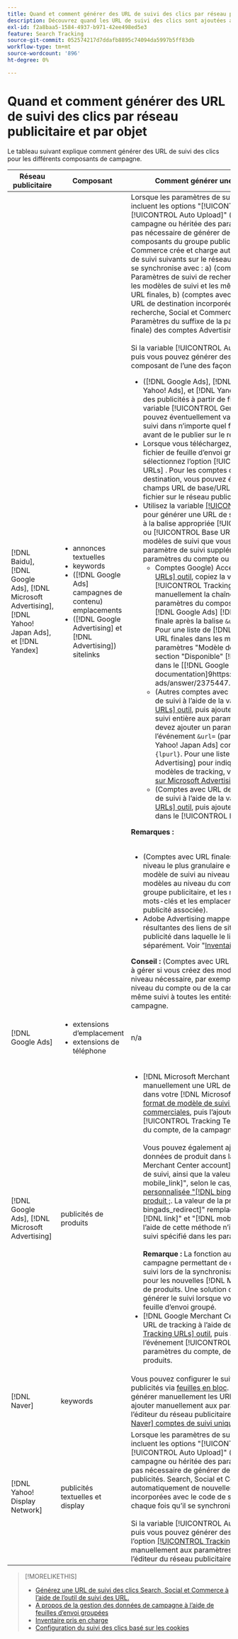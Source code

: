 ```yaml
---
title: Quand et comment générer des URL de suivi des clics par réseau publicitaire et par objet
description: Découvrez quand les URL de suivi des clics sont ajoutées automatiquement et quand et comment les ajouter manuellement pour divers composants de campagne.
exl-id: f2a8baa5-1584-4937-b971-42ee498ed5e3
feature: Search Tracking
source-git-commit: 052574217d7ddafb8895c74094da5997b5ff83db
workflow-type: tm+mt
source-wordcount: '896'
ht-degree: 0%

---
```


# Quand et comment générer des URL de suivi des clics par réseau publicitaire et par objet

Le tableau suivant explique comment générer des URL de suivi des clics pour les différents composants de campagne.

| Réseau publicitaire | Composant | Comment générer une URL de suivi des clics |
| ---- | ---- | ---- |
| [!DNL Baidu], [!DNL Google Ads], [!DNL Microsoft Advertising], [!DNL Yahoo! Japan Ads], et [!DNL Yandex] | <ul><li>annonces textuelles</li><li>keywords</li><li>([!DNL Google Ads] campagnes de contenu) emplacements</li><li>([!DNL Google Advertising] et [!DNL Advertising]) sitelinks</li></ul> | Lorsque les paramètres de suivi d’une campagne principale incluent les options &quot;[!UICONTROL EF Redirect]&quot; et &quot;[!UICONTROL Auto Upload]&quot; (définie au niveau de la campagne ou héritée des paramètres du compte), il n’est pas nécessaire de générer des URL de suivi pour les composants du groupe publicitaire. Search, Social et Commerce crée et charge automatiquement les types d’URL de suivi suivants sur le réseau publicitaire chaque fois qu’il se synchronise avec : a) (comptes avec URL finales) Paramètres de suivi de recherche, Social et Commerce pour les modèles de suivi et les mêmes paramètres ajoutés aux URL finales, b) (comptes avec URL de destination) nouvelles URL de destination incorporées avec le code de suivi de recherche, Social et Commerce, et c) (Google Ads et Paramètres du suffixe de la page d’entrée (suffixe d’URL finale) des comptes Advertising.<br><br>Si la variable [!UICONTROL Auto Upload] est désactivée, puis vous pouvez générer des URL de suivi pour un composant de l’une des façons suivantes :<ul><li>([!DNL Google Ads], [!DNL Microsoft Advertising], [!DNL Yahoo! Ads], et [!DNL Yandex]) Lorsque vous publiez des publicités à partir de fichiers de flux, sélectionnez la variable [!UICONTROL Generate Tracking URLs] . Vous pouvez éventuellement valider les champs du modèle de suivi dans n’importe quel fichier de feuille d’envoi groupé avant de le publier sur le réseau publicitaire.</li><li>Lorsque vous téléchargez, téléchargez ou publiez un fichier de feuille d’envoi groupé contenant le composant, sélectionnez l’option [!UICONTROL Generate Tracking URLs] . Pour les comptes disposant d’URL de destination, vous pouvez éventuellement valider les champs URL de base/URL finale avant de publier le fichier sur le réseau publicitaire.</li><li>Utilisez la variable [[!UICONTROL Tracking URLs] outil](/help/search-social-commerce/tools/click-tracking-url-generate.md) pour générer une URL de suivi et l’ajouter manuellement à la balise appropriée [!UICONTROL Tracking Template] ou [!UICONTROL Base URL] champ . <b>Remarque :</b> Les modèles de suivi que vous générez n’incluent aucun paramètre de suivi supplémentaire spécifié dans les paramètres du compte ou de l’opération.<ul><li>Comptes Google) Accédez à [[!UICONTROL Tracking URLs] outil](/help/search-social-commerce/tools/click-tracking-url-generate.md), copiez la valeur à l’écran dans le [!UICONTROL Tracking Template] et ajoutez manuellement la chaîne de suivi entière aux paramètres du composant. Vous devez ajouter une [!DNL Google Ads] [!DNL ValueTrack] pour l’URL finale après la balise `&url=` (par exemple `{lpurl}`). Pour une liste de [!DNL ValueTrack] pour indiquer les URL finales dans les modèles de tracking, voir les paramètres &quot;Modèle de tracking uniquement&quot; dans la section &quot;Disponible&quot; [!DNL ValueTrack] Paramètres&quot; dans le [[!DNL Google Ads] documentation]9https://support.google.com/google-ads/answer/2375447.</li><li>(Autres comptes avec URL finales) Générez une URL de suivi à l’aide de la variable [[!UICONTROL Tracking URLs] outil](/help/search-social-commerce/tools/click-tracking-url-generate.md), puis ajoutez manuellement la chaîne de suivi entière aux paramètres du composant. Vous devez ajouter un paramètre pour l’URL finale après l’événement `&url=` (par exemple `{lpurl}`). Pour [!DNL Yahoo! Japan Ads] comptes, utiliser le paramètre `{lpurl}`. Pour une liste de [!DNL Microsoft Advertising] pour indiquer les URL finales dans les modèles de tracking, voir la section [Documentation sur Microsoft Advertising](https://help.bingads.microsoft.com/#apex/3/en/56799).</li><li>(Comptes avec URL de destination) Générez une URL de suivi à l’aide de la variable [[!UICONTROL Tracking URLs] outil](/help/search-social-commerce/tools/click-tracking-url-generate.md), puis ajoutez manuellement l’URL de suivi dans le [!UICONTROL Base URL] champ .</li></ul></li></ul><b>Remarques :</b><br><br><ul><li>(Comptes avec URL finales) Le modèle de suivi au niveau le plus granulaire est utilisé (par exemple, un modèle de suivi au niveau du mot-clé remplace les modèles au niveau du compte, de la campagne et du groupe publicitaire, et les modèles de suivi pour les mots-clés et les emplacements remplacent ceux de la publicité associée).</li><li>Adobe Advertising mappe les clics et les recettes résultantes des liens de site au mot-clé associé à la publicité dans laquelle le lien de site est inclus, et non séparément. Voir &quot;[Inventaire pris en charge](/help/search-social-commerce/introduction/supported-inventory.md).&quot;</li></ul><b>Conseil :</b> (Comptes avec URL finales) Le suivi est plus facile à gérer si vous créez des modèles de suivi au plus haut niveau nécessaire, par exemple des modèles de suivi au niveau du compte ou de la campagne pour appliquer le même suivi à toutes les entités du compte ou de la campagne. |
| [!DNL Google Ads] | <ul><li>extensions d’emplacement</li><li>extensions de téléphone</li></ul> | n/a |
| [!DNL Google Ads], [!DNL Microsoft Advertising] | publicités de produits | <ul><li>[!DNL Microsoft Merchant Center] comptes : créez manuellement une URL de suivi pour chaque produit dans votre [!DNL Microsoft Merchant Center] à l’aide du [format de modèle de suivi pour les publicités commerciales](/help/search-social-commerce/tracking/formats-click-tracking-microsoft.md), puis l’ajoutez manuellement à l’événement [!UICONTROL Tracking Template] dans les paramètres du compte, de la campagne ou du groupe de produits.<br><br>Vous pouvez également ajouter l’URL de suivi aux données de produit dans la variable [!DNL Microsoft Merchant Center account]. Pour ce faire, incluez l’URL de suivi, ainsi que la valeur dans le[!DNL link]&quot; ou &quot;[!DNL mobile_link]&quot;, selon le cas, dans un [colonne personnalisée &quot;[!DNL bingads_redirect]&quot; dans le flux de produit ;](https://help.ads.microsoft.com/#apex/3/en/51084). La valeur de la propriété[!DNL bingads_redirect]&quot; remplace les valeurs du champ &quot;[!DNL link]&quot; et &quot;[!DNL mobile_link]&quot;. Les URL générées à l’aide de cette méthode n’incluent aucun paramètre de suivi spécifié dans les paramètres du compte.<br><br><b>Remarque :</b> La fonction au niveau du compte et de la campagne permettant de charger automatiquement le suivi lors de la synchronisation ne génère pas de suivi pour les nouvelles [!DNL Microsoft Advertising] groupes de produits. Une solution de contournement consiste à générer le suivi lorsque vous chargez ou publiez une feuille d’envoi groupé.</li><li>[!DNL Google Merchant Center] comptes : générez les URL de tracking à l’aide de la variable [[!UICONTROL Tracking URLs] outil](/help/search-social-commerce/tools/click-tracking-url-generate.md), puis ajoutez-les manuellement à l’événement [!UICONTROL Tracking Template] dans les paramètres du compte, de la campagne ou du groupe de produits.</li></ul> |
| [!DNL Naver] | keywords | Vous pouvez configurer le suivi des clics pour toutes les publicités via [feuilles en bloc](/help/search-social-commerce/campaign-management/bulksheets/bulksheet-about.md). Vous pouvez également générer manuellement les URL de suivi des publicités et les ajouter manuellement aux paramètres de publicité à l’aide de l’éditeur du réseau publicitaire. Voir &quot;[Mise en oeuvre [!DNL Naver] comptes de suivi uniquement](/help/search-social-commerce/campaign-management/naver-tracking-only-account-implement.md).&quot; |
| [!DNL Yahoo! Display Network] | publicités textuelles et display | Lorsque les paramètres de suivi d’une campagne principale incluent les options &quot;[!UICONTROL EF Redirect]&quot; et &quot;[!UICONTROL Auto Upload]&quot; (définie au niveau de la campagne ou héritée des paramètres du compte), il n’est pas nécessaire de générer des URL de suivi pour les publicités. Search, Social et Commerce crée et charge automatiquement de nouvelles URL de destination incorporées avec le code de suivi dans le réseau publicitaire chaque fois qu’il se synchronise avec celui-ci.<br><br>Si la variable [!UICONTROL Auto Upload] est désactivée, puis vous pouvez générer des URL de suivi à l’aide de l’option [[!UICONTROL Tracking URLs] outil](/help/search-social-commerce/tools/click-tracking-url-generate.md), puis ajoutez-les manuellement aux paramètres de publicité à l’aide de l’éditeur du réseau publicitaire. |

>[!MORELIKETHIS]
>
>* [Générez une URL de suivi des clics Search, Social et Commerce à l’aide de l’outil de suivi des URL.](/help/search-social-commerce/tools/click-tracking-url-generate.md)
>* [A propos de la gestion des données de campagne à l’aide de feuilles d’envoi groupées](/help/search-social-commerce/campaign-management/bulksheets/bulksheet-about.md)
>* [Inventaire pris en charge](/help/search-social-commerce/introduction/supported-inventory.md)
>* [Configuration du suivi des clics basé sur les cookies](/help/search-social-commerce/tracking/click-tracking-set-up.md)
